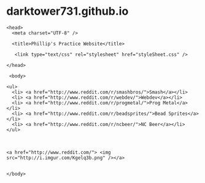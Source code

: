 darktower731.github.io
======================
<!DOCTYPE html>
   
  <html>

    <head>
      <meta charset="UTF-8" />

      <title>Phillip's Practice Website</title>

       <link type="text/css" rel="stylesheet" href="styleSheet.css" /> 

    </head>

     <body>
	
	<ul>
	  <li> <a href="http://www.reddit.com/r/smashbros/">Smash</a></li>
	  <li> <a href="http://www.reddit.com/r/webdev/">Webdev</a></li>
	  <li> <a href="http://www.reddit.com/r/progmetal/">Prog Metal</a></li>
	  <li> <a href="http://www.reddit.com/r/beadsprites/">Bead Sprites</a></li>
	  <li> <a href="http://www.reddit.com/r/ncbeer/">NC Beer</a></li>
	</ul>

<br>
	
	<a href="http://www.reddit.com/"> <img src="http://i.imgur.com/Kgelq3b.png" /></a>
	

    </body>

  </html>


